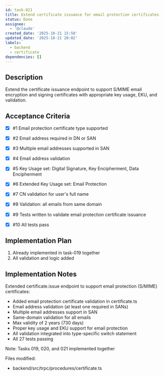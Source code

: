 ```yaml
---
id: task-021
title: Extend certificate issuance for email protection certificates
status: Done
assignee:
  - '@claude'
created_date: '2025-10-21 15:50'
updated_date: '2025-10-21 20:02'
labels:
  - backend
  - certificate
dependencies: []
---
```


## Description

<!-- SECTION:DESCRIPTION:BEGIN -->
Extend the certificate issuance endpoint to support S/MIME email encryption and signing certificates with appropriate key usage, EKU, and validation.
<!-- SECTION:DESCRIPTION:END -->

## Acceptance Criteria
<!-- AC:BEGIN -->
- [x] #1 Email protection certificate type supported
- [x] #2 Email address required in DN or SAN
- [x] #3 Multiple email addresses supported in SAN
- [x] #4 Email address validation
- [x] #5 Key Usage set: Digital Signature, Key Encipherment, Data Encipherment
- [x] #6 Extended Key Usage set: Email Protection
- [x] #7 CN validation for user's full name
- [x] #8 Validation: all emails from same domain

- [x] #9 Tests written to validate email protection certificate issuance
- [x] #10 All tests pass
<!-- AC:END -->

## Implementation Plan

<!-- SECTION:PLAN:BEGIN -->
1. Already implemented in task-019 together
2. All validation and logic added
<!-- SECTION:PLAN:END -->

## Implementation Notes

<!-- SECTION:NOTES:BEGIN -->
Extended certificate.issue endpoint to support email protection (S/MIME) certificates:

- Added email protection certificate validation in certificate.ts
- Email address validation (at least one required in SANs)
- Multiple email addresses support in SAN
- Same-domain validation for all emails
- Max validity of 2 years (730 days)
- Proper key usage and EKU support for email protection
- All validation integrated into type-specific switch statement
- All 27 tests passing

Note: Tasks 019, 020, and 021 implemented together

Files modified:
- backend/src/trpc/procedures/certificate.ts
<!-- SECTION:NOTES:END -->
